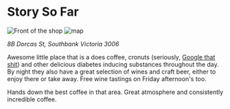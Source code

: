 # Story So Far
![Front of the shop](http://s3-media4.ak.yelpcdn.com/bphoto/Tm7qi6q9K0X2q-LrXl_m9g/l.jpg)
![map](http://maps.google.com/maps/api/staticmap?center=-37.829655,144.966301&zoom=15&markers=-37.829994,144.970142&size=558x400&sensor=true)

*8B Dorcas St, Southbank Victoria 3006*

Awesome little place that is a does coffee, cronuts (seriously, [Google that shit](http://lmgtfy.com/?q=cronut)) and other delicious diabetes inducing substances throughout the day. By night they also have a great selection of wines and craft beer, either to enjoy there or take away. Free wine tastings on Friday afternoon's too.

Hands down the best coffee in that area. Great atmosphere and consistently incredible coffee.



